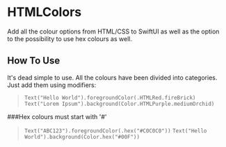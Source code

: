 # HTMLColors

Add all the colour options from HTML/CSS to SwiftUI as well as the option to the possibility to use hex colours as well.


## How To Use
It's dead simple to use. All the colours have been divided into categories. Just add them using modifiers:
> `Text("Hello World").foregroundColor(.HTMLRed.fireBrick)`
> `Text("Lorem Ipsum").background(Color.HTMLPurple.mediumOrchid)`
> 
###Hex colours must start with '#'

> `Text("ABC123").foregroundColor(.hex("#C0C0C0"))`
> `Text("Hello World").background(Color.hex("#00F"))`

